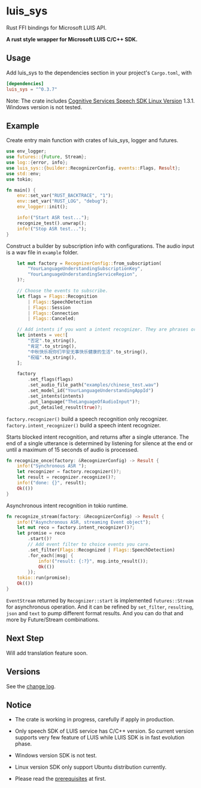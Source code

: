 # luis_sys
Rust FFI bindings for Microsoft LUIS API.

**A rust style wrapper for Microsoft LUIS C/C++ SDK.**

## Usage

Add luis_sys to the dependencies section in your project's `Cargo.toml`, with

```toml
[dependencies]
luis_sys = "^0.3.7"
```

Note: The crate includes [Cognitive Services Speech SDK Linux Version](https://aka.ms/csspeech/linuxbinary) 1.3.1. Windows version is not tested.

## Example

Create entry main function with crates of luis_sys, logger and futures.

```rust
use env_logger;
use futures::{Future, Stream};
use log::{error, info};
use luis_sys::{builder::RecognizerConfig, events::Flags, Result};
use std::env;
use tokio;

fn main() {
    env::set_var("RUST_BACKTRACE", "1");
    env::set_var("RUST_LOG", "debug");
    env_logger::init();

    info!("Start ASR test...");
    recognize_test().unwrap();
    info!("Stop ASR test...");
}
```

Construct a builder by subscription info with configurations. The audio input is a wav file in `example` folder.

```rust
    let mut factory = RecognizerConfig::from_subscription(
        "YourLanguageUnderstandingSubscriptionKey",
        "YourLanguageUnderstandingServiceRegion",
    )?;

    // Choose the events to subscribe.
    let flags = Flags::Recognition
        | Flags::SpeechDetection
        | Flags::Session
        | Flags::Connection
        | Flags::Canceled;

    // Add intents if you want a intent recognizer. They are phrases or intents names of a pre-trained language understanding model.
    let intents = vec![
        "否定".to_string(),
        "肯定".to_string(),
        "中秋快乐祝你们平安无事快乐健康的生活".to_string(),
        "祝福".to_string(),
    ];

    factory
        .set_flags(flags)
        .set_audio_file_path("examples/chinese_test.wav")
        .set_model_id("YourLanguageUnderstandingAppId")
        .set_intents(intents)
        .put_language("TheLanguageOfAudioInput")?;
        .put_detailed_result(true)?;

```

`factory.recognizer()` build a speech recognition only recognizer.
`factory.intent_recognizer()` build a speech intent recognizer.

Starts blocked intent recognition, and returns after a single utterance. The end of a single utterance is determined by listening for silence at the end or until a maximum of 15 seconds of audio is processed. 

```rust
fn recognize_once(factory: &RecognizerConfig) -> Result {
    info!("Synchronous ASR ");
    let recognizer = factory.recognizer()?;
    let result = recognizer.recognize()?;
    info!("done: {}", result);
    Ok(())
}

```

Asynchronous intent recognition in tokio runtime.

```rust
fn recognize_stream(factory: &RecognizerConfig) -> Result {
    info!("Asynchronous ASR, streaming Event object");
    let mut reco = factory.intent_recognizer()?;
    let promise = reco
        .start()?
        // Add event filter to choice events you care.
        .set_filter(Flags::Recognized | Flags::SpeechDetection)
        .for_each(|msg| {
            info!("result: {:?}", msg.into_result());
            Ok(())
        });
    tokio::run(promise);
    Ok(())
}

```

`EventStream` returned by `Recognizer::start` is implemented `futures::Stream `for asynchronous operation. And it can be refined by `set_filter`, `resulting`, `json` and `text` to pump different format results. And you can do that and more by Future/Stream combinations.

## Next Step

Will add translation feature soon.

## Versions

See the [change log](https://github.com/neunit/luis_sys/blob/master/CHANGELOG.md).

## Notice

- The crate is working in progress, carefully if apply in production.

- Only speech SDK of LUIS service has C/C++ version. So current version supports very few feature of LUIS while LUIS SDK is in fast evolution phase.
- Windows version SDK is not test.
- Linux version SDK only support Ubuntu distribution currently.
- Please read the [prerequisites](https://docs.microsoft.com/azure/cognitive-services/speech-service/quickstart-cpp-linux) at first.

